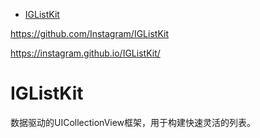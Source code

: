 <!-- TOC -->

- [IGListKit](#iglistkit)

<!-- /TOC -->

https://github.com/Instagram/IGListKit

https://instagram.github.io/IGListKit/

# IGListKit

数据驱动的UICollectionView框架，用于构建快速灵活的列表。